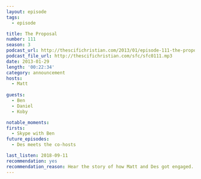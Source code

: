 ```yaml
---
layout: episode
tags:
  - episode

title: The Proposal
number: 111
season: 3
podcast_url: http://thescifichristian.com/2013/01/episode-111-the-proposal/
podcast_file_url: http://thescifichristian.com/sfc/sfc0111.mp3
date: 2013-01-29
length: '00:22:34'
category: announcement
hosts:
  - Matt
 
guests:
  - Ben
  - Daniel
  - Koby

notable_moments:
firsts:
  - Skype with Ben 
future_episodes:
  - Des meets the co-hosts

last_listen: 2018-09-11
recommendation: yes
recommendation_reason: Hear the story of how Matt and Des got engaged.
---
```

